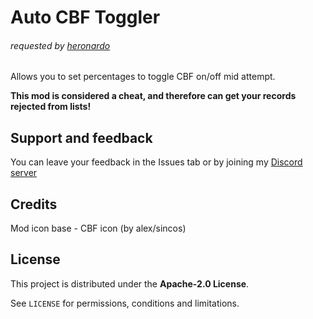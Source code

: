 # Auto CBF Toggler
###### requested by [heronardo](user:29289739)

Allows you to set percentages to toggle CBF on/off mid attempt.

<cr>**This mod is considered a cheat, and therefore can get your records rejected from lists!**</c>

## Support and feedback
You can leave your feedback in the Issues tab or by joining my [Discord server](https://discord.com/invite/4vqtjfdhTk)

## Credits
Mod icon base - CBF icon (by alex/sincos)

## License
This project is distributed under the **Apache-2.0 License**.

See `LICENSE` for permissions, conditions and limitations.